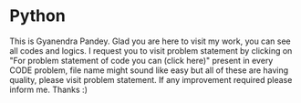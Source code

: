 # Python
This is Gyanendra Pandey. Glad you are here to visit my work, you can see all codes and logics. I request you to visit problem statement by clicking on "For problem statement of code you can (click here)" present in every CODE problem, file name might sound like easy but all of these are having quality, please visit problem statement. If any improvement required please inform me. 
Thanks :)
